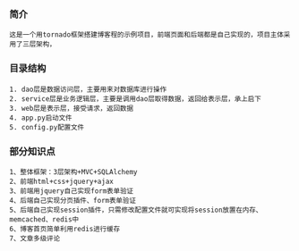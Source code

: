 ###	简介	
	这是一个用tornado框架搭建博客程的示例项目，前端页面和后端都是自己实现的，项目主体采用了三层架构，
### 目录结构	
	1. dao层是数据访问层，主要用来对数据库进行操作
	2. service层是业务逻辑层，主要是调用dao层取得数据，返回给表示层，承上启下
	3. web层是表示层，接受请求，返回数据
	4. app.py启动文件
	5. config.py配置文件
###	部分知识点
	1、整体框架：3层架构+MVC+SQLAlchemy
	2、前端html+css+jquery+ajax
	3、前端用jquery自己实现form表单验证
	4、后端自己实现分页插件、form表单验证
	5、后端自己实现session插件，只需修改配置文件就可实现将session放置在内存、memcached、redis中
	6、博客首页简单利用redis进行缓存
	7、文章多级评论
